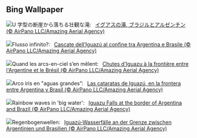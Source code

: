 ## Bing Wallpaper
![](https://www.bing.com/th?id=OHR.IguazuRainbow_JA-JP1767821337_UHD.jpg&w=1000)U 字型の断崖から落ちる壮観な滝:&nbsp;&ensp;[イグアスの滝, ブラジルとアルゼンチン (© AirPano LLC/Amazing Aerial Agency)](https://www.bing.com/th?id=OHR.IguazuRainbow_JA-JP1767821337_UHD.jpg)
<br><br/>
![](https://www.bing.com/th?id=OHR.IguazuRainbow_IT-IT4779268269_UHD.jpg&w=1000)Flusso infinito?:&nbsp;&ensp;[Cascate dell’Iguazú al confine tra Argentina e Brasile (© AirPano LLC/Amazing Aerial Agency)](https://www.bing.com/th?id=OHR.IguazuRainbow_IT-IT4779268269_UHD.jpg)
<br><br/>
![](https://www.bing.com/th?id=OHR.IguazuRainbow_FR-FR9313574193_UHD.jpg&w=1000)Quand les arcs-en-ciel s’en mêlent:&nbsp;&ensp;[Chutes d'Iguazu à la frontière entre l'Argentine et le Brésil (© AirPano LLC/Amazing Aerial Agency)](https://www.bing.com/th?id=OHR.IguazuRainbow_FR-FR9313574193_UHD.jpg)
<br><br/>
![](https://www.bing.com/th?id=OHR.IguazuRainbow_ES-ES6461582669_UHD.jpg&w=1000)Arco iris en "aguas grandes”:&nbsp;&ensp;[Las cataratas de Iguazú, en la frontera entre Argentina y Brasil (© AirPano LLC/Amazing Aerial Agency)](https://www.bing.com/th?id=OHR.IguazuRainbow_ES-ES6461582669_UHD.jpg)
<br><br/>
![](https://www.bing.com/th?id=OHR.IguazuRainbow_EN-GB4381351481_UHD.jpg&w=1000)Rainbow waves in 'big water':&nbsp;&ensp;[Iguazu Falls at the border of Argentina and Brazil (© AirPano LLC/Amazing Aerial Agency)](https://www.bing.com/th?id=OHR.IguazuRainbow_EN-GB4381351481_UHD.jpg)
<br><br/>
![](https://www.bing.com/th?id=OHR.IguazuRainbow_DE-DE8361660628_UHD.jpg&w=1000)Regenbogenwellen:&nbsp;&ensp;[Iguazú-Wasserfälle an der Grenze zwischen Argentinien und Brasilien (© AirPano LLC/Amazing Aerial Agency)](https://www.bing.com/th?id=OHR.IguazuRainbow_DE-DE8361660628_UHD.jpg)
<br><br/>
